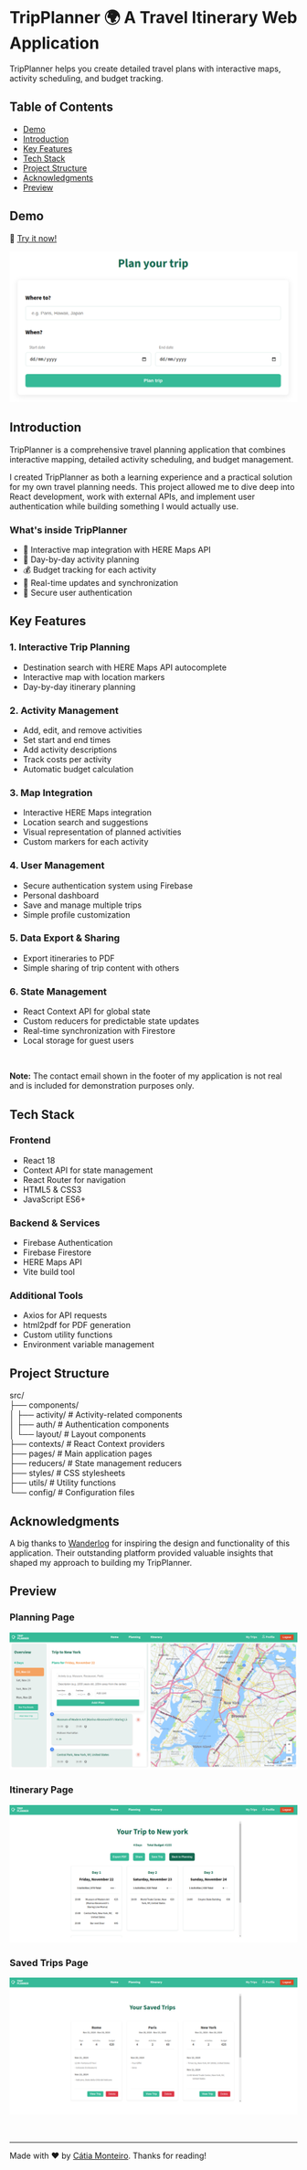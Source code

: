 # TripPlanner 🌍 A Travel Itinerary Web Application

TripPlanner helps you create detailed travel plans with interactive maps, activity scheduling, and budget tracking.

## Table of Contents
- [Demo](#demo)
- [Introduction](#introduction)
- [Key Features](#key-features)
- [Tech Stack](#tech-stack)
- [Project Structure](#project-structure)
- [Acknowledgments](#acknowledgments)
- [Preview](#preview)

## Demo
🔗 [Try it now!](https://trip-planner-lovat-seven.vercel.app)

![Home Page](public/screenshots/homepage.png)

## Introduction

TripPlanner is a comprehensive travel planning application that combines interactive mapping, detailed activity scheduling, and budget management. 

I created TripPlanner as both a learning experience and a practical solution for my own travel planning needs. This project allowed me to dive deep into React development, work with external APIs, and implement user authentication while building something I would actually use.

### What's inside TripPlanner
- 📍 Interactive map integration with HERE Maps API
- 📅 Day-by-day activity planning
- 💰 Budget tracking for each activity
- 🔄 Real-time updates and synchronization
- 🔐 Secure user authentication


## Key Features

### 1. Interactive Trip Planning
- Destination search with HERE Maps API autocomplete
- Interactive map with location markers
- Day-by-day itinerary planning

### 2. Activity Management
- Add, edit, and remove activities
- Set start and end times
- Add activity descriptions
- Track costs per activity
- Automatic budget calculation

### 3. Map Integration
- Interactive HERE Maps integration
- Location search and suggestions
- Visual representation of planned activities
- Custom markers for each activity

### 4. User Management
- Secure authentication system using Firebase
- Personal dashboard
- Save and manage multiple trips
- Simple profile customization

### 5. Data Export & Sharing
- Export itineraries to PDF
- Simple sharing of trip content with others

### 6. State Management
- React Context API for global state
- Custom reducers for predictable state updates
- Real-time synchronization with Firestore
- Local storage for guest users

<br>

**Note:** The contact email shown in the footer of my application is not real and is included for demonstration purposes only.

## Tech Stack

### Frontend
- React 18
- Context API for state management
- React Router for navigation
- HTML5 & CSS3
- JavaScript ES6+

### Backend & Services
- Firebase Authentication
- Firebase Firestore
- HERE Maps API
- Vite build tool

### Additional Tools
- Axios for API requests
- html2pdf for PDF generation
- Custom utility functions
- Environment variable management

## Project Structure

src/   
├── components/   
│ ├── activity/ # Activity-related components   
│ ├── auth/ # Authentication components   
│ └── layout/ # Layout components   
├── contexts/ # React Context providers    
├── pages/ # Main application pages    
├── reducers/ # State management reducers   
├── styles/ # CSS stylesheets   
├── utils/ # Utility functions   
└── config/ # Configuration files   

## Acknowledgments

A big thanks to [Wanderlog](https://wanderlog.com) for inspiring the design and functionality of this application. Their outstanding platform provided valuable insights that shaped my approach to building my TripPlanner.

## Preview

### Planning Page
![Planning Page](public/screenshots/planningpage.png)

### Itinerary Page
![Itinerary Page](public/screenshots/itinerarypage.png)

### Saved Trips Page
![Saved Trips Page](public/screenshots/savedtripspage.png)

<br>

---
Made with ❤️ by [Cátia Monteiro](https://github.com/diecatiamonteiro). Thanks for reading!